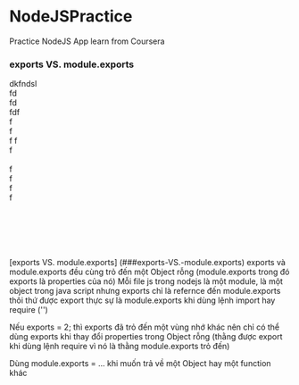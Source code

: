# NodeJSPractice
Practice NodeJS App learn from Coursera

### <a name="exports-VS.-module.exports"></a> exports VS. module.exports

dkfndsl <br>
fd<br>
fd<br>
fdf<br>
f<br>
f<br>
f
f<br>
f<br><br>
f<br>
f<br>
f<br>
f<br><br><br><br><br><br>


[exports VS. module.exports] (###exports-VS.-module.exports)
exports và module.exports đều cùng trỏ đến một Object rỗng (module.exports trong đó exports là properties của nó)
Mỗi file js trong nodejs là một module, là một object trong java script
nhưng exports chỉ là refernce đến module.exports thôi
thứ được export thực sự là module.exports khi dùng lệnh import hay require ('')

Nếu exports = 2; thì exports đã trỏ đến một vùng nhớ khác
nên chỉ có thể dùng exports khi thay đổi properties trong Object rỗng
(thằng được export khi dùng lệnh require vì nó là thằng module.exports trỏ đến)

Dùng module.exports = ... khi muốn trả về một Object hay một function khác
